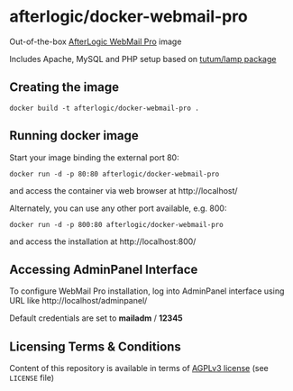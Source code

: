 afterlogic/docker-webmail-pro
=============================

Out-of-the-box [AfterLogic WebMail Pro](http://www.afterlogic.com/webmail-client) image

Includes Apache, MySQL and PHP setup based on [tutum/lamp package](https://github.com/tutumcloud/lamp)


Creating the image
------------------

	docker build -t afterlogic/docker-webmail-pro .


Running docker image
--------------------

Start your image binding the external port 80:

	docker run -d -p 80:80 afterlogic/docker-webmail-pro

and access the container via web browser at http://localhost/


Alternately, you can use any other port available, e.g. 800:

	docker run -d -p 800:80 afterlogic/docker-webmail-pro

and access the installation at http://localhost:800/


Accessing AdminPanel Interface
------------------------------

To configure WebMail Pro installation, log into AdminPanel interface using URL like http://localhost/adminpanel/

Default credentials are set to **mailadm** / **12345**


Licensing Terms & Conditions
----------------------------

Content of this repository is available in terms of [AGPLv3 license](http://www.gnu.org/licenses/agpl-3.0.en.html) (see `LICENSE` file)